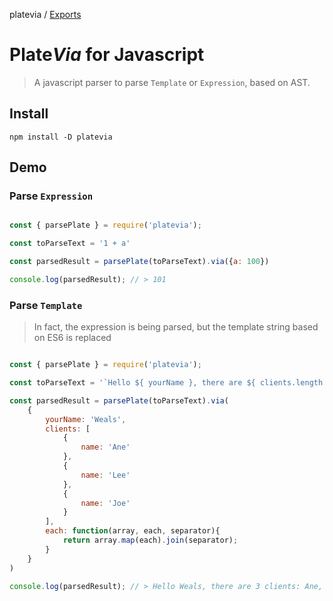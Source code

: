 platevia / [Exports](modules.md)

# Plate*Via* for Javascript

> A javascript parser to parse `Template` or `Expression`, based on AST.

## Install

```shall script
npm install -D platevia
```

## Demo

### Parse `Expression`

```javascript

const { parsePlate } = require('platevia');

const toParseText = '1 + a'

const parsedResult = parsePlate(toParseText).via({a: 100})

console.log(parsedResult); // > 101

```

### Parse `Template`

> In fact, the expression is being parsed, but the template string based on ES6 is replaced

```javascript

const { parsePlate } = require('platevia');

const toParseText = '`Hello ${ yourName }, there are ${ clients.length } clients: ${ each(clients, client => client.name, \', \') }`'

const parsedResult = parsePlate(toParseText).via(
    {
        yourName: 'Weals',
        clients: [
            {
                name: 'Ane'
            },
            {
                name: 'Lee'
            },
            {
                name: 'Joe'
            }
        ],
        each: function(array, each, separator){
            return array.map(each).join(separator);
        }
    }
)

console.log(parsedResult); // > Hello Weals, there are 3 clients: Ane, Lee, Joe

```
